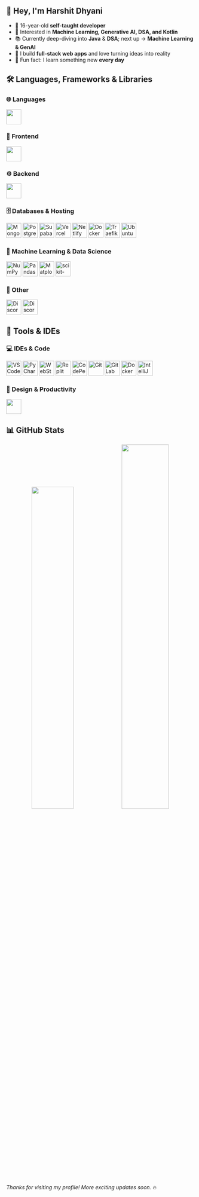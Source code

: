 ## 👋 Hey, I'm Harshit Dhyani

- 🎯 16-year-old **self-taught developer**
- 🚀 Interested in **Machine Learning, Generative AI, DSA, and Kotlin**
- 📚 Currently deep-diving into **Java** & **DSA**; next up → **Machine Learning & GenAI**
- 🖤 I build **full-stack web apps** and love turning ideas into reality
- 🌱 Fun fact: I learn something new **every day**

##

## 🛠️ Languages, Frameworks & Libraries

<h3>🌐 Languages</h3>
<p>
  <img src="https://skillicons.dev/icons?i=html,css,js,ts,python,java" height="40" />
</p>

<h3>🎨 Frontend</h3>
<p>
  <img src="https://skillicons.dev/icons?i=react,nextjs,bootstrap,tailwind,p5js,electron,vite" height="40" />
</p>

<h3>⚙️ Backend</h3>
<p>
  <img src="https://skillicons.dev/icons?i=nodejs,express,flask,fastapi,prisma" height="40" />
</p>

<h3>🗄️ Databases & Hosting</h3>
<p>
  <img src="https://skillicons.dev/icons?i=mongodb" height="40" title="MongoDB"/>
  <img src="https://skillicons.dev/icons?i=postgres" height="40" title="PostgreSQL"/>
  <img src="https://skillicons.dev/icons?i=supabase" height="40" title="Supabase"/>
  <img src="https://skillicons.dev/icons?i=vercel" height="40" title="Vercel"/>
  <img src="https://skillicons.dev/icons?i=netlify" height="40" title="Netlify"/>
  <img src="https://skillicons.dev/icons?i=docker" height="40" title="Docker Server"/>
  <img src="https://cdn.jsdelivr.net/gh/devicons/devicon/icons/traefikproxy/traefikproxy-original.svg" height="40" title="Traefik"/>
  <img src="https://cdn.simpleicons.org/ubuntu/E95420" height="40" title="Ubuntu Server / VPS"/>
</p>


<h3>🤖 Machine Learning & Data Science</h3>
<p>
  <img src="https://cdn.jsdelivr.net/gh/devicons/devicon/icons/numpy/numpy-original.svg" height="40" title="NumPy" />
  <img src="https://cdn.jsdelivr.net/gh/devicons/devicon/icons/pandas/pandas-original.svg" height="40" title="Pandas" />
  <img src="https://cdn.jsdelivr.net/gh/devicons/devicon/icons/matplotlib/matplotlib-original.svg" height="40" title="Matplotlib" />
  <img src="https://skillicons.dev/icons?i=sklearn" height="40" title="scikit-learn" />
</p>

<h3>💬 Other</h3>
<p>
  <img src="https://skillicons.dev/icons?i=discordjs" height="40" title="Discord.js" />
  <img src="https://skillicons.dev/icons?i=discord" height="40" title="Discord.py" />
</p>

##

## 🔧 Tools & IDEs

<h3>💻 IDEs & Code</h3>
<p>
  <img src="https://skillicons.dev/icons?i=vscode" height="40" title="VS Code"/>
  <img src="https://skillicons.dev/icons?i=pycharm" height="40" title="PyCharm"/>
  <img src="https://skillicons.dev/icons?i=webstorm" height="40" title="WebStorm"/>
  <img src="https://skillicons.dev/icons?i=replit" height="40" title="Replit"/>
  <img src="https://skillicons.dev/icons?i=codepen" height="40" title="CodePen"/>
  <img src="https://skillicons.dev/icons?i=git" height="40" title="Git"/>
  <img src="https://skillicons.dev/icons?i=gitlab" height="40" title="GitLab"/>
  <img src="https://skillicons.dev/icons?i=docker" height="40" title="Docker Desktop"/>
  <img src="https://cdn.jsdelivr.net/gh/devicons/devicon/icons/intellij/intellij-original.svg" height="40" title="IntelliJ IDEA"/>
</p>


<h3>🎨 Design & Productivity</h3>
<p>
  <img src="https://skillicons.dev/icons?i=figma,photoshop,premiere,aftereffects,blender,notion,md,npm" height="40" />
</p>

##

## 📊 GitHub Stats

<p align="center">
  <img width="47%" src="https://github-readme-stats.vercel.app/api?username=HarshitDhyani&theme=dark&title_color=ff4d4d&text_color=ffffff&icon_color=ff4d4d&bg_color=000000&show_icons=true&hide_border=true" />
  <img width="50%" src="https://github-readme-streak-stats.herokuapp.com?user=HarshitDhyani&theme=highcontrast&ring=ff4d4d&fire=ff4d4d&currStreakLabel=ff4d4d&sideNums=ffffff&currStreakNum=ff4d4d&dates=aaaaaa&hide_border=true" />
</p>

##

*Thanks for visiting my profile! More exciting updates soon.* 🔥
